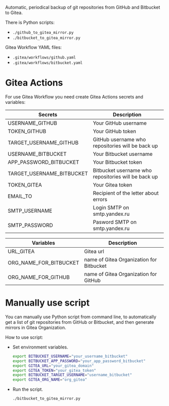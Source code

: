 ﻿
Automatic, periodical backup of git repositories from GitHub and Bitbucket to Gitea.

There is Python scripts:
* `./github_to_gitea_mirror.py`
* `./bitbucket_to_gitea_mirror.py`

Gitea Workflow YAML files:
* `.gitea/workflows/github.yaml`
* `.gitea/workflows/bitbucket.yaml`

# Gitea Actions

For use Gitea Workflow you need create Gitea Actions secrets and variables:

| Secrets                   | Description                                         |
|---------------------------|-----------------------------------------------------|
| USERNAME_GITHUB           | Your GitHub username                                |
| TOKEN_GITHUB              | Your GitHub token                                   |
| TARGET_USERNAME_GITHUB    | GitHub username who repositories will be back up    |
| USERNAME_BITBUCKET        | Your Bitbucket username                             |
| APP_PASSWORD_BITBUCKET    | Your Bitbucket token                                |
| TARGET_USERNAME_BITBUCKET | Bitbucket username who repositories will be back up |
| TOKEN_GITEA               | Your Gitea token                                    |
| EMAIL_TO                  | Recipient of the letter about errors                |
| SMTP_USERNAME             | Login SMTP on smtp.yandex.ru                        |
| SMTP_PASSWORD             | Pasword SMTP on smtp.yandex.ru                      |

| Variables              | Description                              |
|------------------------|------------------------------------------|
| URL_GITEA              | Gitea url                                |
| ORG_NAME_FOR_BITBUCKET | name of Gitea Organization for Bitbucket |
| ORG_NAME_FOR_GITHUB    | name of Gitea Organization for GitHub    |


# Manually use script

You can manually use Python script from command line, to automatically get a list of git repositories from GitHub or Bitbucket, and then generate mirrors in Gitea Organization.

How to use script:

* Set environment variables.
  ```bash
  export BITBUCKET_USERNAME="your_username_bitbucket"
  export BITBUCKET_APP_PASSWORD="your_app_password_bitbucket"
  export GITEA_URL="your_gitea_domain"
  export GITEA_TOKEN="your_gitea_token"
  export BITBUCKET_TARGET_USERNAME="username_bitbucket"
  export GITEA_ORG_NAME="org_gitea"
  ```
* Run the script.
  ```bash
  ./bitbucket_to_gitea_mirror.py
  ```

